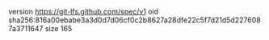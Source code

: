 version https://git-lfs.github.com/spec/v1
oid sha256:816a00ebabe3a3d0d7d06cf0c2b8627a28dfe22c5f7d21d5d2276087a3711647
size 165
